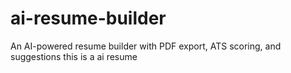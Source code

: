 # ai-resume-builder
An AI-powered resume builder with PDF export, ATS scoring, and suggestions
this is a ai resume